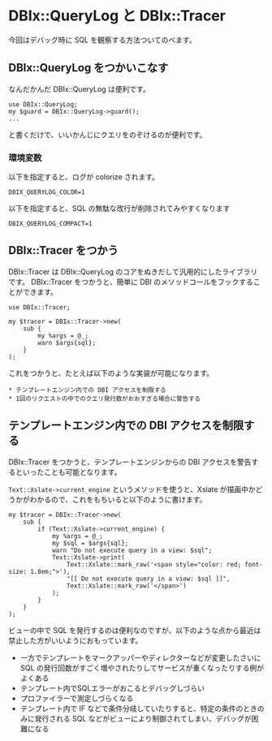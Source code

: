 DBIx::QueryLog と DBIx::Tracer
===============================

今回はデバッグ時に SQL を観察する方法ついてのべます。

## DBIx::QueryLog をつかいこなす

なんだかんだ DBIx::QueryLog は便利です。

    use DBIx::QueryLog;
    my $guard = DBIx::QueryLog->guard();
    ...

と書くだけで、いいかんじにクエリをのぞけるのが便利です。

### 環境変数

以下を指定すると、ログが colorize されます。

    DBIX_QUERYLOG_COLOR=1


以下を指定すると、SQL の無駄な改行が削除されてみやすくなります

    DBIX_QUERYLOG_COMPACT=1

## DBIx::Tracer をつかう

DBIx::Tracer は DBIx::QueryLog のコアをぬきだして汎用的にしたライブラリです。
DBIx::Tracer をつかうと、簡単に DBI のメソッドコールをフックすることができます。

    use DBIx::Tracer;

    my $tracer = DBIx::Tracer->new(
        sub {
            my %args = @_;
            warn $args{sql};
        }
    );

これをつかうと、たとえば以下のような実装が可能になります。

    * テンプレートエンジン内での DBI アクセスを制限する
    * 1回のリクエストの中でのクエリ発行数がおおすぎる場合に警告する

## テンプレートエンジン内での DBI アクセスを制限する

DBIx::Tracer をつかうと、テンプレートエンジンからの DBI アクセスを警告するといったことも可能となります。

`Text::Xslate->current_engine` というメソッドを使うと、Xslate が描画中かどうかがわかるので、これをもちいると以下のように書けます。

    my $tracer = DBIx::Tracer->new(
        sub {
            if (Text::Xslate->current_engine) {
                my %args = @_;
                my $sql = $args{sql};
                warn "Do not execute query in a view: $sql";
                Text::Xslate->print(
                    Text::Xslate::mark_raw('<span style="color: red; font-size: 1.8em;">'),
                    "[[ Do not execute query in a view: $sql ]]",
                    Text::Xslate::mark_raw('</span>')
                );
            }
        }
    );

ビューの中で SQL を発行するのは便利なのですが、以下のような点から最近は禁止した方がいいようにおもっています。

   * 一方でテンプレートをマークアッパーやディレクターなどが変更したさいに SQL の発行回数がすごく増やされたりしてサービスが重くなったりする例がよくある
   * テンプレート内でSQLエラーがおこるとデバッグしづらい
   * プロファイラーで測定しづらくなる
   * テンプレート内で IF などで条件分岐していたりすると、特定の条件のときのみに発行される SQL などがビューにより制御されてしまい、デバッグが困難になる

